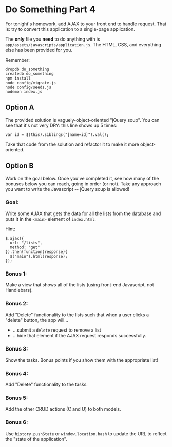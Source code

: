 # Do Something Part 4

For tonight's homework, add AJAX to your front end to handle request. That is: try to convert
this application to a single-page application.

The **only** file you **need** to do anything with is `app/assets/javascripts/application.js`. The HTML, CSS, and everything else has been provided for you.

Remember:

```
dropdb do_something
createdb do_something
npm install
node config/migrate.js
node config/seeds.js
nodemon index.js
```

## Option A

The provided solution is vaguely-object-oriented "jQuery soup". You can see that it's not very DRY: this line shows up 5 times:

```
var id = $(this).siblings("[name=id]").val();
```

Take that code from the solution and refactor it to make it more object-oriented.

## Option B

Work on the goal below. Once you've completed it, see how many of the bonuses below you can reach, going in order (or not). Take any approach you want to write the Javascript -- jQuery soup is allowed!

### Goal:

Write some AJAX that gets the data for all the lists from the database and puts it in the `<main>` element of `index.html`.

Hint:

```
$.ajax({
  url: "/lists",
  method: "get"
}).then(function(response){
  $("main").html(response);
});
```

### Bonus 1:

Make a view that shows all of the lists (using front-end Javascript, not Handlebars).

### Bonus 2:

Add "Delete" functionality to the lists such that when a user clicks a "delete" button, the app will...
- ...submit a `delete` request to remove a list
- ...hide that element if the AJAX request responds successfully.

### Bonus 3:

Show the tasks. Bonus points if you show them with the appropriate list!

### Bonus 4:

Add "Delete" functionality to the tasks.

### Bonus 5:

Add the other CRUD actions (C and U) to both models.

### Bonus 6:

Use `history.pushState` or `window.location.hash` to update the URL to reflect the "state of the application".
